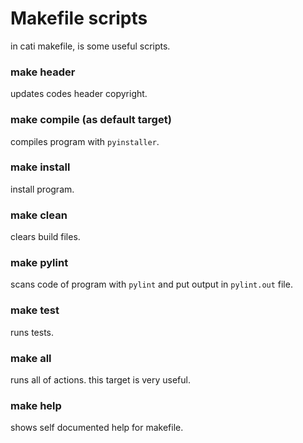 # Makefile scripts

in cati makefile, is some useful scripts.

### make header
updates codes header copyright.

### make compile (as default target)
compiles program with `pyinstaller`.

### make install
install program.

### make clean
clears build files.

### make pylint
scans code of program with `pylint` and put output in `pylint.out` file.

### make test
runs tests.

### make all
runs all of actions. this target is very useful.

### make help
shows self documented help for makefile.
